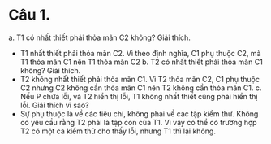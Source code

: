 # Câu 1. 
a. T1 có nhất thiết phải thỏa mãn C2 không? Giải thích.
- T1 nhất thiết phải thỏa mãn C2. Vì theo định nghĩa, C1 phụ thuộc C2, mà T1 thỏa mãn C1 nên T1 thỏa mãn C2
b. T2 có nhất thiết phải thỏa mãn C1 không? Giải thích.
- T2 không nhất thiết phải thỏa mãn C1. Vì T2 thỏa mãn C2, C1 phụ thuộc C2 nhưng C2 không cần thỏa mãn C1 nên T2 không cần thỏa mãn C1.
c. Nếu P chứa lỗi, và T2 hiển thị lỗi, T1 không nhất thiết cũng phải hiển thị lỗi. Giải thích vì sao?
- Sự phụ thuộc là về các tiêu chí, không phải về các tập kiểm thử. Không có yêu cầu rằng T2 phải là tập con của T1. Vì vậy có thể có trường hợp T2 có một ca kiểm thử cho thấy lỗi, nhưng T1 thì lại không. 
